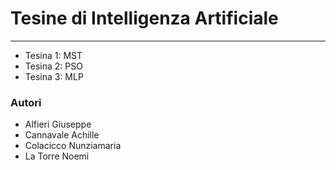 # Tesine di Intelligenza Artificiale
---

- Tesina 1: MST
- Tesina 2: PSO
- Tesina 3: MLP



### Autori
- Alfieri Giuseppe
- Cannavale Achille
- Colacicco Nunziamaria
- La Torre Noemi
